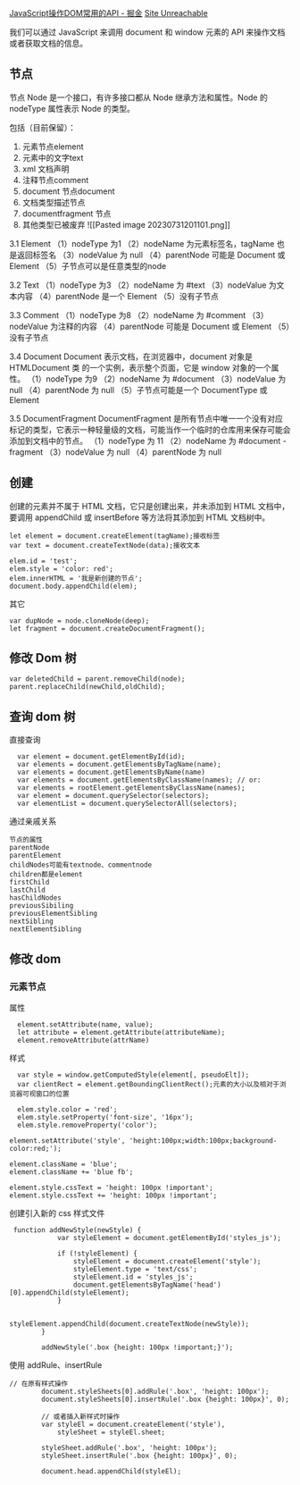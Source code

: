[JavaScript操作DOM常用的API - 掘金](https://juejin.cn/post/6844903604445249543?searchId=20230731200759424787CEBE6F74E65537)
[Site Unreachable](https://www.cnblogs.com/cjxstart/p/16017052.html)

我们可以通过 JavaScript 来调用 document 和 window 元素的 API 来操作文档或者获取文档的信息。

## 节点
节点 Node 是一个接口，有许多接口都从 Node 继承方法和属性。Node 的 nodeType 属性表示 Node 的类型。

包括（目前保留）：
1. 元素节点element
2. 元素中的文字text
3. xml 文档声明
4. 注释节点comment
5. document 节点document
6. 文档类型描述节点
7. documentfragment 节点
8. 其他类型已被废弃
![[Pasted image 20230731201101.png]]

3.1 Element
（1）nodeType 为1
（2）nodeName 为元素标签名，tagName 也是返回标签名
（3）nodeValue 为 null
（4）parentNode 可能是 Document 或 Element
（5）子节点可以是任意类型的node

3.2 Text
（1）nodeType 为3
（2）nodeName 为 #text
（3）nodeValue 为文本内容
（4）parentNode 是一个 Element
（5）没有子节点

3.3 Comment
（1）nodeType 为8
（2）nodeName 为 #comment
（3）nodeValue 为注释的内容
（4）parentNode 可能是 Document 或 Element
（5）没有子节点

3.4 Document
Document 表示文档，在浏览器中，document 对象是 HTMLDocument 类 的一个实例，表示整个页面，它是 window 对象的一个属性。
（1）nodeType 为9
（2）nodeName 为 #document
（3）nodeValue 为 null
（4）parentNode 为 null
（5）子节点可能是一个 DocumentType 或 Element

3.5 DocumentFragment
DocumentFragment 是所有节点中唯一一个没有对应标记的类型，它表示一种轻量级的文档，可能当作一个临时的仓库用来保存可能会添加到文档中的节点。
（1）nodeType 为 11
（2）nodeName 为 #document -fragment
（3）nodeValue 为 null
（4）parentNode 为 null

## 创建
创建的元素并不属于 HTML 文档，它只是创建出来，并未添加到 HTML 文档中，要调用 appendChild 或 insertBefore 等方法将其添加到 HTML 文档树中。
```
let element = document.createElement(tagName);接收标签
var text = document.createTextNode(data);接收文本
```

```
elem.id = 'test';
elem.style = 'color: red';
elem.innerHTML = '我是新创建的节点';
document.body.appendChild(elem);
```
其它
```
var dupNode = node.cloneNode(deep);
let fragment = document.createDocumentFragment();
```

## 修改 Dom 树
```
var deletedChild = parent.removeChild(node);
parent.replaceChild(newChild,oldChild);
```

## 查询 dom 树
直接查询
```
  var element = document.getElementById(id);
  var elements = document.getElementsByTagName(name);
  var elements = document.getElementsByName(name) 
  var elements = document.getElementsByClassName(names); // or:
  var elements = rootElement.getElementsByClassName(names);
  var element = document.querySelector(selectors);
  var elementList = document.querySelectorAll(selectors);

```
通过亲戚关系
```
节点的属性
parentNode
parentElement
childNodes可能有textnode、commentnode
children都是element
firstChild
lastChild
hasChildNodes
previousSibiling
previousElementSibling
nextSibling
nextElementSibling
```

## 修改 dom
### 元素节点
属性
```
  element.setAttribute(name, value);
  let attribute = element.getAttribute(attributeName);  
  element.removeAttribute(attrName)
```
样式
```
  var style = window.getComputedStyle(element[, pseudoElt]);
  var clientRect = element.getBoundingClientRect();元素的大小以及相对于浏览器可视窗口的位置

  elem.style.color = 'red';
  elem.style.setProperty('font-size', '16px');
  elem.style.removeProperty('color');

element.setAttribute('style', 'height:100px;width:100px;background-color:red;');

element.className = 'blue';
element.className += 'blue fb';

element.style.cssText = 'height: 100px !important';
element.style.cssText += 'height: 100px !important';
```

创建引入新的 css 样式文件
```
 function addNewStyle(newStyle) {
            var styleElement = document.getElementById('styles_js');

            if (!styleElement) {
                styleElement = document.createElement('style');
                styleElement.type = 'text/css';
                styleElement.id = 'styles_js';
                document.getElementsByTagName('head')[0].appendChild(styleElement);
            }
            
            styleElement.appendChild(document.createTextNode(newStyle));
        }

        addNewStyle('.box {height: 100px !important;}');
```
使用 addRule、insertRule
```
// 在原有样式操作
        document.styleSheets[0].addRule('.box', 'height: 100px');
        document.styleSheets[0].insertRule('.box {height: 100px}', 0);

        // 或者插入新样式时操作
        var styleEl = document.createElement('style'),
            styleSheet = styleEl.sheet;

        styleSheet.addRule('.box', 'height: 100px');
        styleSheet.insertRule('.box {height: 100px}', 0);

        document.head.appendChild(styleEl);
```